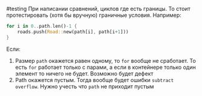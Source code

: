 #testing 
При написании сравнений, циклов где есть границы. То стоит протестировать (хотя бы вручную) граничные условия.
Например:
```rust
for i in 0..path.len()-1 {
	roads.push(Road::new(path[i], path[i+1]))
}
```

Если:
1. Размер `path` окажется равен одному, то `for` вообще не сработает. То есть `for` работает только с парами, а если в контейнере только один элемент то ничего не будет. Возможно будет дефект
2. Path окажется пустым. Тогда вообще будет ошибки `subtract overflow`. Нужно учесть что `path` не приходит пустым
